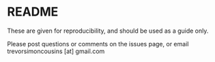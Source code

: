 # README

These are given for reproducibility, and should be used as a guide only. 

Please post questions or comments on the issues page, or email trevorsimoncousins [at] gmail.com 

